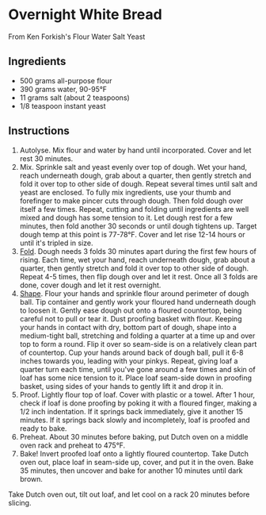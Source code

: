 # Overnight White Bread

From Ken Forkish's Flour Water Salt Yeast

## Ingredients

- 500 grams all-purpose flour
- 390 grams water, 90-95°F
- 11 grams salt (about 2 teaspoons)
- 1/8 teaspoon instant yeast

## Instructions

1. Autolyse. Mix flour and water by hand until incorporated. Cover and let rest 30 minutes.
2. Mix. Sprinkle salt and yeast evenly over top of dough. Wet your hand, reach underneath dough, grab about a quarter, then gently stretch and fold it over top to other side of dough. Repeat several times until salt and yeast are enclosed. To fully mix ingredients, use your thumb and forefinger to make pincer cuts through dough. Then fold dough over itself a few times. Repeat, cutting and folding until ingredients are well mixed and dough has some tension to it. Let dough rest for a few minutes, then fold another 30 seconds or until dough tightens up. Target dough temp at this point is 77-78°F. Cover and let rise 12-14 hours or until it's tripled in size.
3. [Fold](https://www.youtube.com/watch?v=CQHuWDEo3SA). Dough needs 3 folds 30 minutes apart during the first few hours of rising. Each time, wet your hand, reach underneath dough, grab about a quarter, then gently stretch and fold it over top to other side of dough. Repeat 4-5 times, then flip dough over and let it rest. Once all 3 folds are done, cover dough and let it rest overnight.
4. [Shape](https://www.youtube.com/watch?v=MPdedk9gJLQ). Flour your hands and sprinkle flour around perimeter of dough ball. Tip container and gently work your floured hand underneath dough to loosen it. Gently ease dough out onto a floured countertop, being careful not to pull or tear it. Dust proofing basket with flour. Keeping your hands in contact with dry, bottom part of dough, shape into a medium-tight ball, stretching and folding a quarter at a time up and over top to form a round. Flip it over so seam-side is on a relatively clean part of countertop. Cup your hands around back of dough ball, pull it 6-8 inches towards you, leading with your pinkys. Repeat, giving loaf a quarter turn each time, until you've gone around a few times and skin of loaf has some nice tension to it. Place loaf seam-side down in proofing basket, using sides of your hands to gently lift it and drop it in.
5. Proof. Lightly flour top of loaf. Cover with plastic or a towel. After 1 hour, check if loaf is done proofing by poking it with a floured finger, making a 1/2 inch indentation. If it springs back immediately, give it another 15 minutes. If it springs back slowly and incompletely, loaf is proofed and ready to bake.
6. Preheat. About 30 minutes before baking, put Dutch oven on a middle oven rack and preheat to 475°F.
7. Bake! Invert proofed loaf onto a lightly floured countertop. Take Dutch oven out, place loaf in seam-side up, cover, and put it in the oven. Bake 35 minutes, then uncover and bake for another 10 minutes until dark brown.

Take Dutch oven out, tilt out loaf, and let cool on a rack 20 minutes before slicing.
